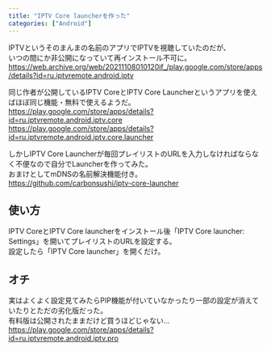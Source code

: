 ```yaml
---
title: "IPTV Core launcherを作った"
categories: ["Android"]
---
```


IPTVというそのまんまの名前のアプリでIPTVを視聴していたのだが、  
いつの間にか非公開になっていて再インストール不可に。  
<https://web.archive.org/web/20211108010120if_/play.google.com/store/apps/details?id=ru.iptvremote.android.iptv>

同じ作者が公開しているIPTV CoreとIPTV Core Launcherというアプリを使えばほぼ同じ機能・無料で使えるようだ。  
<https://play.google.com/store/apps/details?id=ru.iptvremote.android.iptv.core>  
<https://play.google.com/store/apps/details?id=ru.iptvremote.android.iptv.core.launcher>

しかしIPTV Core Launcherが毎回プレイリストのURLを入力しなければならなく不便なので自分でLauncherを作ってみた。  
おまけとしてmDNSの名前解決機能付き。  
<https://github.com/carbonsushi/iptv-core-launcher>

## 使い方

IPTV CoreとIPTV Core launcherをインストール後「IPTV Core launcher: Settings」を開いてプレイリストのURLを設定する。  
設定したら「IPTV Core launcher」を開くだけ。

## オチ

実はよくよく設定見てみたらPIP機能が付いていなかったり一部の設定が消えていたりとただの劣化版だった。  
有料版は公開されたままだけど買うほどじゃない…  
<https://play.google.com/store/apps/details?id=ru.iptvremote.android.iptv.pro>
